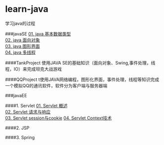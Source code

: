 # learn-java
学习java的过程

###javaSE
[01. java 基本数据类型](javaSE/java_数据类型.md)  
[02. java 面向对象](javaSE/java_面向对象.md)  
[03. java 图形界面](javaSE/java_图形界面.md)  
[04. java 多线程](javaSE/java_多线程.md)  

####TankProject
使用JAVA SE的基础知识（面向对象、Swing,事件处理，线程，IO）来完成坦克大战游戏

####QQProject
t使用JAVA网络编程，图形化界面，事件处理，线程等知识完成一个模拟QQ的通讯软件，软件分为客户端与服务器端


###javaEE

####1. Servlet
[01. Servlet 概述](javaEE/servlet/servlet.md)  
[02. Servlet 请求与响应](javaEE/servlet/servlet_Request_and_Response.md)  
[03. Servlet session与cookie](javaEE/servlet/Servlet_Session_and_Cookie.md)
[04. Servlet Context技术](javaEE/servlet/ServletContext.md)

####2. JSP


####3. Spring
